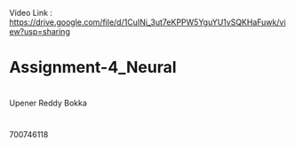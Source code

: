 Video Link : https://drive.google.com/file/d/1CuINi_3ut7eKPPW5YguYU1vSQKHaFuwk/view?usp=sharing
# Assignment-4_Neural
#
Upener Reddy Bokka
#
700746118
